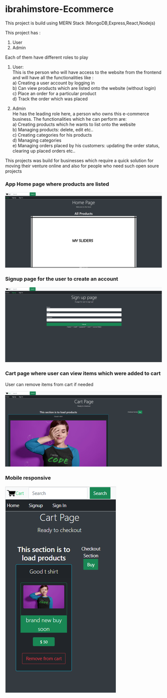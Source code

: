 # ibrahimstore-Ecommerce

This project is build using MERN Stack (MongoDB,Express,React,Nodejs)

This project has :
1. User
2. Admin 

Each of them have different roles to play 
1. User:<br />
This is the person who will have access to the website from the frontend and will have all the functionalities like :<br />
a) Creating a user account by logging in <br />
b) Can view products which are listed onto the website (without login)<br />
c) Place an order for a particular product<br />
d) Track the order which was placed <br />

2. Admin<br />
He has the leading role here, a person who owns this e-commerce business. The functionalities which he can perform are:<br />
a) Creating products which he wants to list onto the website<br />
b) Managing products: delete, edit etc..<br />
c) Creating categories for his products<br />
d) Managing categories <br />
e) Managing orders placed by his customers: updating the order status, clearing up placed orders etc..<br />

This projects was build for businesses which require a quick solution for moving their venture online and also for people who need such open soure projects <br />

### App Home page where products are listed

![](app-screenshots/1.png)

### Signup page for the user to create an account

![](app-screenshots/2.png)

### Cart page where user can view items which were added to cart
User can remove items from cart if needed

![](app-screenshots/3.png)

### Mobile responsive

![](app-screenshots/4.png)


